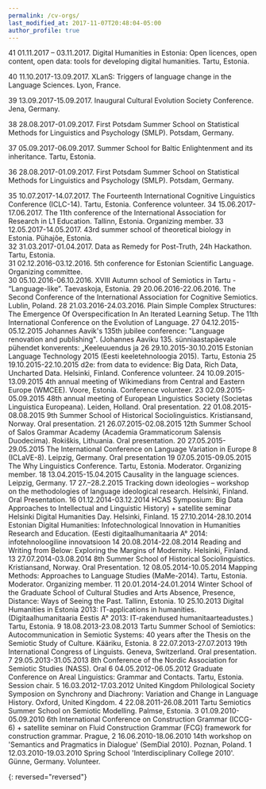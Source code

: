 ```yaml
---
permalink: /cv-orgs/
last_modified_at: 2017-11-07T20:48:04-05:00
author_profile: true
---
```



41	01.11.2017 – 03.11.2017. Digital Humanities in Estonia: Open licences, open content, open data: tools 	for developing digital humanities. Tartu, Estonia. 

40	11.10.2017-13.09.2017. XLanS: Triggers of language change in the Language Sciences. Lyon, France.	

39	13.09.2017-15.09.2017. Inaugural Cultural Evolution Society Conference. Jena, Germany. 	

38	28.08.2017-01.09.2017. First Potsdam Summer School on Statistical Methods for Linguistics and 	Psychology (SMLP). Potsdam, Germany.

37	05.09.2017-06.09.2017. Summer School for Baltic Enlightenment and its inheritance. Tartu, Estonia.	

36	28.08.2017-01.09.2017. First Potsdam Summer School on Statistical Methods for Linguistics and 	Psychology (SMLP). Potsdam, Germany.

35	10.07.2017-14.07.2017. The Fourteenth International Cognitive Linguistics Conference (ICLC-14). 	Tartu, Estonia. Conference volunteer.
34	15.06.2017-17.06.2017. The 11th conference of the International Association for Research in L1 	Education. Tallinn, Estonia. Organizing member.
33	12.05.2017-14.05.2017. 43rd summer school of theoretical biology in Estonia. Pühajõe, Estonia.	
32	31.03.2017-01.04.2017. Data as Remedy for Post-Truth, 24h Hackathon. Tartu, Estonia.	
31	02.12.2016-03.12.2016. 5th conference for Estonian Scientific Language. Organizing committee.	
30	05.10.2016-06.10.2016. XVIII Autumn school of Semiotics in Tartu - “Language-like”. Taevaskoja, 	Estonia.
29	20.06.2016-22.06.2016. The Second Conference of the International Association for Cognitive 	Semiotics. Lublin, Poland.
28	21.03.2016-24.03.2016. Plain Simple Complex Structures: The Emergence Of Overspecification In An 	Iterated Learning Setup. The 11th International Conference on the Evolution of Language. 
27	04.12.2015-05.12.2015 Johannes Aavik's 135th jubilee conference: "Language renovation and 	publishing". (Johannes Aaviku 135. sünniaastapäevale pühendet konverents: „Keeleuuendus ja 
26	29.10.2015-30.10.2015 Estonian Language Technology 2015 (Eesti keeletehnoloogia 2015). Tartu, 	Estonia
25	19.10.2015-22.10.2015 d2e: from data to evidence: Big Data, Rich Data, Uncharted Data. Helsinki, 	Finland. Conference volunteer.
24	10.09.2015-13.09.2015 4th annual meeting of Wikimedians from Central and Eastern Europe  	 (WMCEE). Voore, Estonia. Conference volunteer.
23	02.09.2015-05.09.2015 48th annual meeting of European Linguistics Society (Societas Linguistica 	Europeana). Leiden, Holland. Oral presentation.
22	01.08.2015-08.08.2015 9th Summer School of Historical Sociolinguistics. Kristiansand, Norway. Oral 	presentation.
21	26.07.2015-02.08.2015 12th Summer School of Salos  Grammar Academy (Academia 	Grammaticorum Salensis Duodecima). Rokiškis, Lithuania. Oral presentation.
20	27.05.2015-29.05.2015 The International Conference on Language Variation in Europe 8 (ICLaVE-8). 	Leipzig, Germany.  Oral presentation
19	07.05.2015-09.05.2015 The Why Linguistics Conference. Tartu, Estonia. Moderator. Organizing 	member.
18	13.04.2015-15.04.2015 Causality in the language sciences. Leipzig, Germany.	
17	27.–28.2.2015 Tracking down ideologies – workshop on the methodologies of language ideological 	research. Helsinki, Finland. Oral Presentation.
16	 01.12.2014-03.12.2014 HCAS Symposium: Big Data Approaches to Intellectual and Linguistic 	History) + satellite seminar Helsinki Digital Humanities Day. Helsinki, Finland.
15	27.10.2014-28.10.2014 Estonian Digital Humanities: Infotechnological Innovation in Humanities 	Research and Education. (Eesti digitaalhumanitaaria A° 2014: infotehnoloogiline innovatsioon 
14	20.08.2014-22.08.2014 Reading and Writing from Below: Exploring the Margins of Modernity. 	Helsinki, Finland.
13	27.07.2014-03.08.2014 8th Summer School of Historical Sociolinguistics. Kristiansand, Norway. Oral 	Presentation.
12	08.05.2014-10.05.2014 Mapping Methods: Approaches to Language Studies (MaMe-2014). Tartu, 	Estonia. Moderator. Organizing member.
11	20.01.2014-24.01.2014 Winter School of the Graduate School of Cultural Studies and Arts Absence, 	Presence, Distance: Ways of Seeing the Past. Tallinn, Estonia.
10	25.10.2013 Digital Humanities in Estonia 2013: IT-applications in humanities. (Digitaalhumanitaaria 	Eestis A° 2013: IT-rakendused humanitaarteadustes.) Tartu, Estonia.
9	18.08.2013-23.08.2013 Tartu Summer School of Semiotics: Autocommunication in Semiotic Systems: 	40 years after the Thesis on the Semiotic Study of Culture. Kääriku, Estonia.
8	22.07.2013-27.07.2013 19th International Congress of Linguists. Geneva, Switzerland. Oral 	presentation.
7	29.05.2013-31.05.2013 8th Conference of the Nordic Association for Semiotic Studies (NASS). 	Oral 
6	04.05.2012-06.05.2012 Graduate Conference on Areal Linguistics: Grammar and Contacts. Tartu, 	Estonia. Session chair.
5	16.03.2012-17.03.2012 United Kingdom Philological Society Symposion on Synchrony and 	Diachrony: Variation and Change in Language History. Oxford, United Kingdom.
4	22.08.2011-26.08.2011 Tartu Semiotics Summer School on Semiotic Modelling. Palmse, Estonia.	
3	01.09.2010-05.09.2010 6th International Conference on Construction Grammar (ICCG-6) + satellite 	seminar on Fluid Construction Grammar (FCG) framework for construction grammar. Prague, 
2	16.06.2010-18.06.2010 14th workshop on 'Semantics and Pragmatics in Dialogue' (SemDial 2010). 	Poznan, Poland.
1	12.03.2010-19.03.2010 Spring School 'Interdisciplinary College 2010'. Günne, Germany. Volunteer.	

{: reversed="reversed"}


